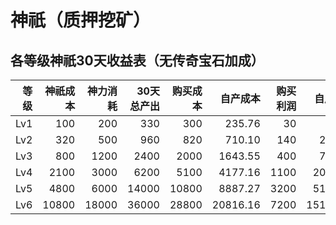 # 神祇（质押挖矿）

## 各等级神祇30天收益表（无传奇宝石加成）
| 等级 | 神祇成本 | 神力消耗 | **30天总产出** | **购买成本** | **自产成本** | **购买利润** | **自产利润** |
|---:|---:|---:|---:|---:|---:|---:|---:|
| Lv1 | 100 | 200 | 330 | 300 | 235.76 | 30 | 94.24 |
| Lv2 | 320 | 500 | 960 | 820 | 710.10 | 140 | 249.90 |
| Lv3 | 800 | 1200 | 2400 | 2000 | 1643.55 | 400 | 756.45 |
| Lv4 | 2100 | 3000 | 6200 | 5100 | 4177.16 | 1100 | 2022.84 |
| Lv5 | 4800 | 6000 | 14000 | 10800 | 8887.27 | 3200 | 5112.73 |
| Lv6 | 10800 | 18000 | 36000 | 28800 | 20816.16 | 7200 | 15183.84 |
